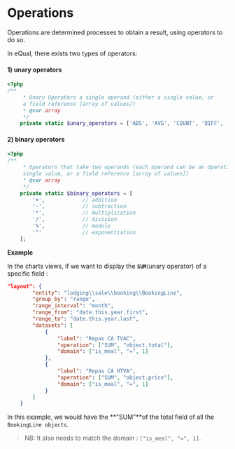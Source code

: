 # Operations

Operations are determined processes to obtain a result, using operators to do so.

In eQual, there exists two types of operators:

#### 1) unary operators

```php
<?php
/**
     * Unary Operators a single operand (either a single value, or 
     a field reference [array of values])
     * @var array
     */
    private static $unary_operators = ['ABS', 'AVG', 'COUNT', 'DIFF', 'MAX', 'MIN', 'SUM'];
```

#### 2) binary operators 

```php
<?php
/**
     * Operators that take two operands (each operand can be an Operation, a 
     single value, or a field reference [array of values])
     * @var array
     */
    private static $binary_operators = [
        '+',            // addition
        '-',            // subtraction
        '*',            // multiplication
        '/',            // division
        '%',            // modulo
        '^'             // exponentiation
    ];
```



**Example**

In the charts views, if we want to display the **`SUM`**(unary operator) of a specific field : 

```json
"layout": {
        "entity": "lodging\\sale\\booking\\BookingLine",
        "group_by": "range",
        "range_interval": "month",
        "range_from": "date.this.year.first",
        "range_to": "date.this.year.last",
        "datasets": [
            {
                "label": "Repas CA TVAC",
                "operation": ["SUM", "object.total"],
                "domain": ["is_meal", "=", 1]
            },
            {
                "label": "Repas CA HTVA",
                "operation": ["SUM", "object.price"],
                "domain": ["is_meal", "=", 1]
            }
        ]
    }
```

In this example, we would have the **"SUM"**of the total field of all the `BookingLine objects`.

> NB: It also needs to match the domain : `["is_meal", "=", 1]`.

